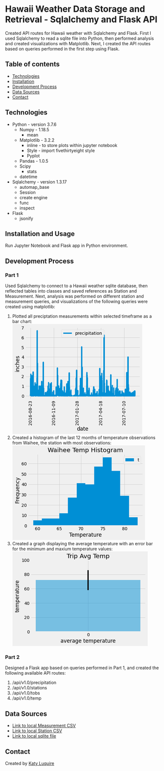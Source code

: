 # Hawaii Weather Data Storage and Retrieval - Sqlalchemy and Flask API

Created API routes for Hawaii weather with Sqlalchemy and Flask. First I used Sqlalchemy to read a sqlite file into Python, then performed analysis and created visualizations with Matplotlib. Next, I created the API routes based on queries performed in the first step using Flask. 

## Table of contents

* [Technologies](#technologies)
* [Installation](#installation-and-usage)
* [Development Process](#development-process)
* [Data Sources](#data-sources)
* [Contact](#contact)

## Technologies
* Python - version 3.7.6
  * Numpy - 1.18.5
    * mean
  * Matplotlib - 3.2.2 
    * inline - to store plots within jupyter notebook
    * Style - import fivethirtyeight style
    * Pyplot
  * Pandas - 1.0.5
  * Scipy
    * stats
  * datetime
* Sqlalchemy - version 1.3.17
  * automap_base
  * Session
  * create engine
  * func
  * inspect
* Flask
  * jsonify

## Installation and Usage

Run Jupyter Notebook and Flask app in Python environment.

## Development Process
### Part 1
Used Sqlalchemy to connect to a Hawaii weather sqlite database, then reflected tables into classes and saved references as Station and Measurement. Next, analysis was performed on different station and measurement queries, and visualizations of the following queries were created using matplotlib:
1. Plotted all preciptation measurements within selected timeframe as a bar chart:
![Precipitation Chart](images/preciptation.png)
2. Created a histogram of the last 12 months of temperature observations from Waihee, the station with most observations:
 ![Temperature Histogram](images/temp_histogram.png)
3. Created a graph displaying the average temperature with an error bar for the minimum and maxium temperature values:
 ![Avg Temp Chart](images/avg_temp.png)

### Part 2
Designed a Flask app based on queries performed in Part 1, and created the following available API routes:
1. /api/v1.0/precipitation
2. /api/v1.0/stations
3. /api/v1.0/tobs
4. /api/v1.0/temp 

## Data Sources
* [Link to local Measurement CSV](Resources/hawaii_measurements.csv)
* [Link to local Station CSV](Resources/hawaii_stations.csv)
* [Link to local sqlite file](Resources/hawaii.sqlite)


## Contact
Created by [Katy Luquire](https://github.com/CatherineLuquire)
